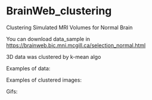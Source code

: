 # BrainWeb_clustering
Clustering Simulated MRI Volumes for Normal Brain

You can download data_sample in https://brainweb.bic.mni.mcgill.ca/selection_normal.html

3D data was clustered by k-mean algo

Examples of data:

Examples of clustered images:

Gifs:

